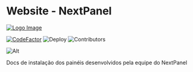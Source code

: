# Website - NextPanel
[![Logo Image](https://raw.githubusercontent.com/Next-Panel/Docs/main/static/img/baner.png)](https://jexactylbrasil.ml)

[![CodeFactor](https://www.codefactor.io/repository/github/next-panel/docs/badge?style=for-the-badge)](https://www.codefactor.io/repository/github/next-panel/docs)
![Deploy](https://img.shields.io/github/actions/workflow/status/Next-Panel/Docs/deploy.yml?style=for-the-badge)
![Contributors](https://img.shields.io/github/contributors-anon/Next-Panel/Docs?style=for-the-badge)

![Alt](https://repobeats.axiom.co/api/embed/599acba2538e4a714aecfe595f6c6bb8e1838810.svg "Repobeats analytics image")

Docs de instalação dos painéis desenvolvidos pela equipe do NextPanel

